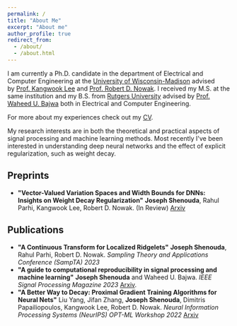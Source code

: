 ```yaml
---
permalink: /
title: "About Me"
excerpt: "About me"
author_profile: true
redirect_from: 
  - /about/
  - /about.html
---
```


I am currently a Ph.D. candidate in the department of Electrical and Computer Engineering at the [University of Wisconsin-Madison](https://www.wisc.edu/) advised by [Prof. Kangwook Lee](https://kangwooklee.com/) and [Prof. Robert D. Nowak](https://nowak.ece.wisc.edu/). I received my M.S. at the same institution and my B.S. from [Rutgers University](https://www.rutgers.edu/) advised by [Prof. Waheed U. Bajwa](http://www.inspirelab.us/people/) both in Electrical and Computer Engineering. 

For more about my experiences check out my [CV](/files/Shenouda_Joseph_CV.pdf).

My research interests are in both the theoretical and practical aspects of
signal processing and machine learning methods. Most recently I've been
interested in understanding deep neural networks and the effect of explicit
regularization, such as weight decay.

## Preprints
- **"Vector-Valued Variation Spaces and Width Bounds for DNNs: Insights on Weight Decay Regularization"**
**Joseph Shenouda**, Rahul Parhi, Kangwook Lee, Robert D. Nowak.
(In Review) [Arxiv](https://arxiv.org/abs/2305.16534)
## Publications
- **"A Continuous Transform for Localized Ridgelets"**
**Joseph Shenouda**, Rahul Parhi, Robert D. Nowak. *Sampling Theory and Applications Conference (SampTA) 2023*
-  **"A guide to computational reproducibility in signal processing and machine learning"** 
**Joseph Shenouda** and Waheed U. Bajwa. *IEEE Signal Processing Magazine 2023* [Arxiv](https://arxiv.org/abs/2108.12383).
- **"A Better Way to Decay: Proximal Gradient Training
  Algorithms for Neural Nets"** 
  Liu Yang, Jifan Zhang, **Joseph Shenouda**, Dimitris Papailiopoulos, Kangwook Lee, Robert D. Nowak. *Neural Information Processing Systems (NeurIPS) OPT-ML Workshop 2022* [Arxiv](https://arxiv.org/abs/2210.03069)

 

